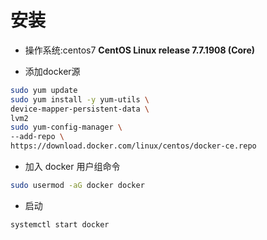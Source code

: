 # 安装
* 操作系统:centos7 __CentOS Linux release 7.7.1908 (Core)__

* 添加docker源

```bash
sudo yum update
sudo yum install -y yum-utils \
device-mapper-persistent-data \
lvm2
sudo yum-config-manager \
--add-repo \
https://download.docker.com/linux/centos/docker-ce.repo
```
* 加入 docker 用户组命令

```bash
sudo usermod -aG docker docker
```

* 启动
```
systemctl start docker
```


